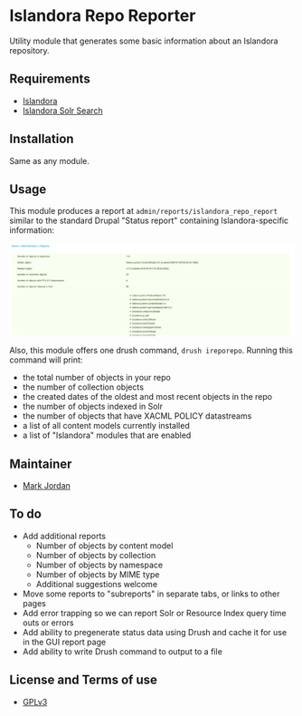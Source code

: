 # Islandora Repo Reporter

Utility module that generates some basic information about an Islandora repository.

## Requirements

* [Islandora](https://github.com/Islandora/islandora)
* [Islandora Solr Search](https://github.com/Islandora/islandora_solr_search)

## Installation

Same as any module.

## Usage

This module produces a report at `admin/reports/islandora_repo_report` similar to the standard Drupal "Status report" containing Islandora-specific information:

![Islandora Repo Reporter screenshot](images/reporter_screencap.png)

Also, this module offers one drush command, `drush ireporepo`. Running this command will print:

* the total number of objects in your repo
* the number of collection objects
* the created dates of the oldest and most recent objects in the repo
* the number of objects indexed in Solr
* the number of objects that have XACML POLICY datastreams
* a list of all content models currently installed
* a list of "Islandora" modules that are enabled

## Maintainer

* [Mark Jordan](https://github.com/mjordan)

## To do

* Add additional reports
  * Number of objects by content model
  * Number of objects by collection
  * Number of objects by namespace
  * Number of objects by MIME type
  * Additional suggestions welcome
* Move some reports to "subreports" in separate tabs, or links to other pages
* Add error trapping so we can report Solr or Resource Index query time outs or errors
* Add ability to pregenerate status data using Drush and cache it for use in the GUI report page
* Add ability to write Drush command to output to a file

## License and Terms of use

* [GPLv3](http://www.gnu.org/licenses/gpl-3.0.txt)
